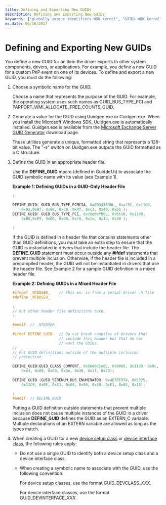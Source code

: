 ```yaml
---
title: Defining and Exporting New GUIDs
description: Defining and Exporting New GUIDs
keywords: ["globally unique identifiers WDK kernel", "GUIDs WDK kernel", "identifiers WDK GUIDs", "exporting GUIDs"]
ms.date: 06/16/2017
---
```


# Defining and Exporting New GUIDs





You define a new GUID for an item the driver exports to other system components, drivers, or applications. For example, you define a new GUID for a custom PnP event on one of its devices. To define and export a new GUID, you must do the following:

1.  Choose a symbolic name for the GUID.

    Choose a name that represents the purpose of the GUID. For example, the operating system uses such names as GUID\_BUS\_TYPE\_PCI and PARPORT\_WMI\_ALLOCATE\_FREE\_COUNTS\_GUID.

2.  Generate a value for the GUID using Uuidgen.exe or Guidgen.exe. When you install the Microsoft Windows SDK, Uuidgen.exe is automatically installed. Guidgen.exe is available from the [Microsoft Exchange Server GUID Generator](https://go.microsoft.com/fwlink/p/?linkid=121586) download page.

    These utilities generate a unique, formatted string that represents a 128-bit value. The "-s" switch on Uuidgen.exe outputs the GUID formatted as a C structure.

3.  Define the GUID in an appropriate header file.

    Use the **DEFINE\_GUID** macro (defined in Guiddef.h) to associate the GUID symbolic name with its value (see Example 1).

    **Example 1: Defining GUIDs in a GUID-Only Header File**

    ```cpp
    :
     
    DEFINE_GUID( GUID_BUS_TYPE_PCMCIA, 0x09343630L, 0xaf9f, 0x11d0, 
        0x92,0x9f, 0x00, 0xc0, 0x4f, 0xc3, 0x40, 0xb1 );
    DEFINE_GUID( GUID_BUS_TYPE_PCI, 0xc8ebdfb0L, 0xb510, 0x11d0, 
        0x80,0xE9, 0x00, 0x00, 0xf8, 0x1e, 0x1b, 0x30 );
     
    :
    ```

    If the GUID is defined in a header file that contains statements other than GUID definitions, you must take an extra step to ensure that the GUID is instantiated in drivers that include the header file. The **DEFINE\_GUID** statement must occur outside any **\#ifdef** statements that prevent multiple inclusion. Otherwise, if the header file is included in a precompiled header, the GUID will not be instantiated in drivers that use the header file. See Example 2 for a sample GUID definition in a mixed header file.

    **Example 2: Defining GUIDs in a Mixed Header File**

    ```cpp
    #ifndef _NTDDSER_    // this ex. is from a serial driver .h file
    #define _NTDDSER_
     
    :
    // Put other header file definitions here.
    :
     
    #endif  // _NTDDSER_
     
    #ifdef DEFINE_GUID   // Do not break compiles of drivers that 
                         // include this header but that do not
                         // want the GUIDs.
    //
    // Put GUID definitions outside of the multiple inclusion 
    // protection.
     
    DEFINE_GUID(GUID_CLASS_COMPORT, 0x86e0d1e0L, 0x8089, 0x11d0, 0x9c,
        0xe4, 0x08, 0x00, 0x3e, 0x30, 0x1f, 0x73);
     
    DEFINE_GUID (GUID_SERENUM_BUS_ENUMERATOR, 0x4D36E978, 0xE325, 
        0x11CE, 0xBF, 0xC1, 0x08, 0x00, 0x2B, 0xE1, 0x03, 0x18);
     
    :
    #endif  // DEFINE_GUID
    ```

    Putting a GUID definition outside statements that prevent multiple inclusion does not cause multiple instances of the GUID in a driver because **DEFINE\_GUID** defines the GUID as an EXTERN\_C variable. Multiple declarations of an EXTERN variable are allowed as long as the types match.

4.  When creating a GUID for a new [device setup class](../install/overview-of-device-setup-classes.md) or [device interface class](../install/overview-of-device-interface-classes.md), the following rules apply:
    -   Do not use a single GUID to identify both a device setup class and a device interface class.

    -   When creating a symbolic name to associate with the GUID, use the following convention:

        For device setup classes, use the format GUID\_DEVCLASS\_*XXX*.

        For device interface classes, use the format GUID\_DEVINTERFACE\_*XXX*.

 

